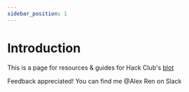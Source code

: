 ```yaml
---
sidebar_position: 1
---
```


# Introduction

This is a page for resources & guides for Hack Club's [blot](https://blot.hackclub.com/)

Feedback appreciated! You can find me @Alex Ren on Slack
